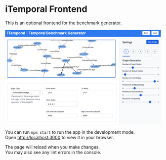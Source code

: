 # iTemporal Frontend

This is an optional frontend for the benchmark generator.

![WebUi](img/webui.png)

You can run `npm start` to run the app in the development mode.\
Open [http://localhost:3000](http://localhost:3000) to view it in your browser.

The page will reload when you make changes.\
You may also see any lint errors in the console.

